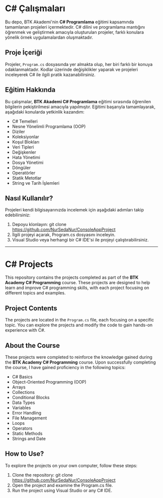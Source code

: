 # C# Çalışmaları

Bu depo, BTK Akademi'nin **C# Programlama** eğitimi kapsamında tamamlanan projeleri içermektedir. C# dilini ve programlama mantığını öğrenmek ve geliştirmek amacıyla oluşturulan projeler, farklı konulara yönelik örnek uygulamalardan oluşmaktadır.

## Proje İçeriği

Projeler, `Program.cs` dosyasında yer almakta olup, her biri farklı bir konuya odaklanmaktadır. Kodlar üzerinde değişiklikler yaparak ve projeleri inceleyerek C# ile ilgili pratik kazanabilirsiniz.

## Eğitim Hakkında

Bu çalışmalar, **BTK Akademi C# Programlama** eğitimi sırasında öğrenilen bilgilerin pekiştirilmesi amacıyla yapılmıştır. Eğitimi başarıyla tamamlayarak, aşağıdaki konularda yetkinlik kazandım:

- C# Temelleri
- Nesne Yönelimli Programlama (OOP)
- Diziler
- Koleksiyonlar
- Koşul Blokları
- Veri Tipleri
- Değişkenler
- Hata Yönetimi
- Dosya Yönetimi
- Döngüler
- Operatörler
- Statik Metotlar
- String ve Tarih İşlemleri

  
## Nasıl Kullanılır?

Projeleri kendi bilgisayarınızda incelemek için aşağıdaki adımları takip edebilirsiniz:

1. Depoyu klonlayın: 
   git clone https://github.com/NurSedaNur/ConsoleAppProject
2. İlgili projeyi açarak, Program.cs dosyasını inceleyin.
3. Visual Studio veya herhangi bir C# IDE'si ile projeyi çalıştırabilirsiniz.

---

# C# Projects

This repository contains the projects completed as part of the **BTK Academy C# Programming** course. These projects are designed to help learn and improve C# programming skills, with each project focusing on different topics and examples.

## Project Contents

The projects are located in the `Program.cs` file, each focusing on a specific topic. You can explore the projects and modify the code to gain hands-on experience with C#.

## About the Course

These projects were completed to reinforce the knowledge gained during the **BTK Academy C# Programming** course. Upon successfully completing the course, I have gained proficiency in the following topics:

- C# Basics
- Object-Oriented Programming (OOP)
- Arrays
- Collections
- Conditional Blocks
- Data Types
- Variables
- Error Handling
- File Management
- Loops
- Operators
- Static Methods
- Strings and Date

## How to Use?

To explore the projects on your own computer, follow these steps:

1. Clone the repository: 
   git clone https://github.com/NurSedaNur/ConsoleAppProject
2. Open the project and examine the Program.cs file.
3. Run the project using Visual Studio or any C# IDE.

